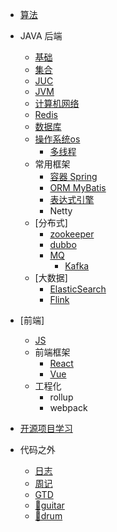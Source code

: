 * [算法](/algo/)

* JAVA 后端
  * [基础](/java/)
  * [集合](/collection/)
  * [JUC](/juc/)
  * [JVM](/jvm/)
  * [计算机网络](/network/)
  * [Redis](/Redis/)
  * [数据库](/database/)
  * [操作系统os](/os)
    * [多线程](/thread/)
  * 常用框架
    * [容器 Spring](/Spring/)
    * [ORM MyBatis](/mybatis/)
    * [表达式引擎](/express/)
    * Netty
  * [分布式]
    * [zookeeper](/zookeeper/)
    * [dubbo](/dubbo/)
    * [MQ](/mq/)
      * [Kafka](/kafka/)
  * [大数据]
    * [ElasticSearch](/es/)
    * [Flink](/flink/)

* [前端]
	* [JS](/js/) 
  * 前端框架
    * [React](/react/) 
    * [Vue](/vue/)
  * 工程化 
    * rollup
    * webpack

* [开源项目学习](/opensouce/)

* 代码之外
  * [日志](/dailyLog/)
  * [周记](/weeklyLog/)
  * [GTD](/gtd/)
  * [🎸guitar](/guitar/)
  * [🥁drum](/drum/)